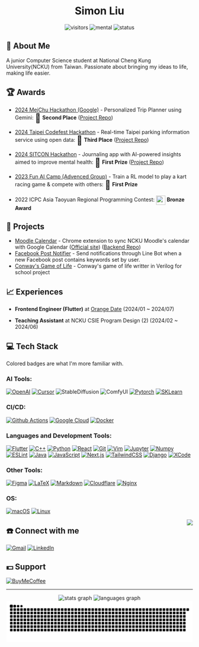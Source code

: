 <h1 align="center">Simon Liu</h1>

<div align="center">

![visitors](https://visitor-badge.laobi.icu/badge?page_id=SimonLiu423.SimonLiu423)
![mental](https://img.shields.io/badge/Mental-Stable-pink?style=flat-square&logo=githubsponsors&logoColor=white)
![status](https://img.shields.io/badge/Status-Single-red?style=flat-square&logo=southwestairlines&logoColor=white)

</div>

## 📖 About Me
A junior Computer Science student at National Cheng Kung University(NCKU) from Taiwan.
Passionate about bringing my ideas to life, making life easier.

## 🏆 Awards
- [2024 MeiChu Hackathon (Google)](https://2024.meichuhackathon.org/) - Personalized Trip Planner using Gemini: <font size=5 style="vertical-align:middle;display:inline">🥈</font> **Second Place** ([Project Repo](https://github.com/vaclisinc/Travelity))

- [2024 Taipei Codefest Hackathon](https://codefest.taipei/) - Real-time Taipei parking information service using open data: <font size=5 style="vertical-align:middle;display:inline">🥉</font>  **Third Place** ([Project Repo](https://github.com/vaclisinc/vaclis-TownPass-Services))

- [2024 SITCON Hackathon](https://hackathon.sitcon.org/2024/) - Journaling app with AI-powered insights aimed to improve mental health: <font size=5 style="vertical-align:middle;display:inline">🥇</font> **First Prize** ([Project Repo](https://github.com/sitcon-hackathon2024-archive/team27_cc_diary)) 

- [2023 Fun AI Camp (Advenced Group)](http://mislab.cs.nthu.edu.tw/explorecsr-2/index.html) - Train a RL model to play a kart racing game & compete with others: <font size=5 style="vertical-align:middle;display:inline">🥇</font> **First Prize** 

- 2022 ICPC Asia Taoyuan Regional Programming Contest: <img src="https://cdn-icons-png.flaticon.com/512/179/179250.png" width="25" height="25" style="vertical-align: middle;"> **Bronze Award**

## 📁 Projects
- [Moodle Calendar](https://github.com/SimonLiu423/MoodleCalendar) - Chrome extension to sync NCKU Moodle's calendar with Google Calendar ([Official site](https://mc.simonliu423.dev/)) ([Backend Repo](https://github.com/SimonLiu423/Moodle-Calendar-Backend))
- [Facebook Post Notifier](https://github.com/SimonLiu423/Facebook-Post-Notifier) - Send notifications through Line Bot when a new Facebook post contains keywords set by user.
- [Conway's Game of Life](https://github.com/SimonLiu423/ConwayGOL-Verilog) - Conway's game of life writter in Verilog for school project

## 📈 Experiences
- **Frontend Engineer (Flutter)** at [Orange Date](https://orangedate.com/brand-introduction) (2024/01 ~ 2024/07)

- **Teaching Assistant** at NCKU CSIE Program Design (2) (2024/02 ~ 2024/06)

## 💻 Tech Stack
Colored badges are what I'm more familiar with.

### AI Tools:

[![OpenAI](https://img.shields.io/badge/OpenAI-74aa9c?style=for-the-badge&logo=openai&logoColor=white)](https://openai.com/)
[![Cursor](https://img.shields.io/badge/Cursor-2E3439?style=for-the-badge&logo=cursor&logoColor=white)](https://cursor.sh/)
![StableDiffusion](https://img.shields.io/badge/Stable%20Diffusion-8A2BE2?style=for-the-badge&logoColor=white)
![ComfyUI](https://img.shields.io/badge/ComfyUI-000000?style=for-the-badge&logoColor=white)
[![Pytorch](https://img.shields.io/badge/PyTorch-EE4C2C?style=for-the-badge&logo=pytorch&logoColor=white)](https://pytorch.org/)
[![SKLearn](https://img.shields.io/badge/scikit_learn-F7931E?style=for-the-badge&logo=scikit-learn&logoColor=white)](https://scikit-learn.org/)

### CI/CD:

[![Github Actions](https://img.shields.io/badge/GitHub_Actions-2088FF?style=for-the-badge&logo=github-actions&logoColor=white)](https://github.com/features/actions)
[![Google Cloud](https://img.shields.io/badge/Google_Cloud-4285F4?style=for-the-badge&logo=google-cloud&logoColor=white)](https://cloud.google.com/)
[![Docker](https://img.shields.io/badge/Docker-2CA5E0?style=for-the-badge&logo=docker&logoColor=white)](https://www.docker.com/)


### Languages and Development Tools:


[![Flutter](https://img.shields.io/badge/Flutter-02569B?style=for-the-badge&logo=flutter&logoColor=white)](https://flutter.dev/)
[![C++](https://img.shields.io/badge/C%2B%2B-00599C?style=for-the-badge&logo=c%2B%2B&logoColor=white)](https://cplusplus.com/)
[![Python](https://img.shields.io/badge/Python-3776AB?style=for-the-badge&logo=python&logoColor=white)](https://www.python.org/)
[![React](https://img.shields.io/badge/React-20232A?style=for-the-badge&logo=react&logoColor=61DAFB)](https://reactjs.org/)
[![Git](https://img.shields.io/badge/Git-F05032?style=for-the-badge&logo=git&logoColor=white)](https://git-scm.com/)
[![Vim](https://img.shields.io/badge/Vim-019733?style=for-the-badge&logo=vim&logoColor=white)](https://www.vim.org/)
[![Jupyter](https://img.shields.io/badge/Jupyter-F37626?style=for-the-badge&logo=jupyter&logoColor=white)](https://jupyter.org/)
[![Numpy](https://img.shields.io/badge/Numpy-777BB4?style=for-the-badge&logo=numpy&logoColor=white)](https://numpy.org/)
[![ESLint](https://img.shields.io/badge/eslint-3A33D1?style=for-the-badge&logo=eslint&logoColor=white)](https://eslint.org/)
[![Java](https://img.shields.io/badge/java-%23FFFFFF.svg?style=for-the-badge&logo=openjdk&logoColor=black)](https://www.java.com)
[![JavaScript](https://img.shields.io/badge/JavaScript-FFFFFF?style=for-the-badge&logo=javascript&logoColor=black)](https://developer.mozilla.org/en-US/docs/Web/JavaScript)
[![Next.js](https://img.shields.io/badge/Next.js-FFFFFF?style=for-the-badge&logo=next.js&logoColor=black)](https://nextjs.org/)
[![TailwindCSS](https://img.shields.io/badge/Tailwind_CSS-white?style=for-the-badge&logo=tailwind-css&logoColor=black)](https://tailwindcss.com/)
[![Django](https://img.shields.io/badge/Django-FFFFFF?style=for-the-badge&logo=django&logoColor=black)](https://www.djangoproject.com/)
[![XCode](https://img.shields.io/badge/Xcode-white?style=for-the-badge&logo=Xcode&logoColor=black)](https://developer.apple.com/xcode/)

### Other Tools:

[![Figma](https://img.shields.io/badge/Figma-F24E1E?style=for-the-badge&logo=figma&logoColor=white)](https://www.figma.com/)
[![LaTeX](https://img.shields.io/badge/LaTeX-47A141?style=for-the-badge&logo=LaTeX&logoColor=white)](https://www.latex-project.org/)
[![Markdown](https://img.shields.io/badge/Markdown-000000?style=for-the-badge&logo=markdown&logoColor=white)](https://www.markdownguide.org/)
[![Cloudflare](https://img.shields.io/badge/Cloudflare-FFFFFF?style=for-the-badge&logo=Cloudflare&logoColor=black)](https://www.cloudflare.com/)
[![Nginx](https://img.shields.io/badge/Nginx-FFFFFF?style=for-the-badge&logo=nginx&logoColor=black)](https://www.f5.com/go/product/welcome-to-nginx)


### OS:

[![macOS](https://img.shields.io/badge/macOS-000000?style=for-the-badge&logo=apple&logoColor=white)](https://www.apple.com/macos/)
[![Linux](https://img.shields.io/badge/Linux-FCC624?style=for-the-badge&logo=linux&logoColor=black)](https://www.linux.org/)


<img align="right" height="150" src="https://user-images.githubusercontent.com/74038190/216655848-cf4d7bed-52aa-4740-8c67-1832472051ec.gif"  />

## ☎️ Connect with me

[![Gmail](https://img.shields.io/badge/Gmail-D14836?style=for-the-badge&logo=gmail&logoColor=white)](mailto:simonliu423@gmail.com)
[![LinkedIn](https://img.shields.io/badge/LinkedIn-0077B5?style=for-the-badge&logoColor=white)](www.linkedin.com/in/simonliu423)


## 💵 Support

[![BuyMeCoffee](https://img.shields.io/badge/Buy_Me_A_Coffee-FFDD00?style=for-the-badge&logo=buy-me-a-coffee&logoColor=black)](https://www.buymeacoffee.com/simonliu423)

---

<div align="center">
  <img src="https://github-readme-stats.vercel.app/api?username=SimonLiu423&hide_title=false&hide_rank=false&show_icons=true&include_all_commits=true&count_private=true&disable_animations=false&theme=dracula&locale=en&hide_border=false" height="150" alt="stats graph"  />
  <img src="https://github-readme-stats.vercel.app/api/top-langs?username=SimonLiu423&hide=SWIG,CMake,Makefile,Verilog&locale=en&hide_title=false&layout=compact&card_width=320&langs_count=5&theme=dracula&hide_border=false" height="150" alt="languages graph"  />
</div>

<img src="https://raw.githubusercontent.com/SimonLiu423/SimonLiu423/output/snake.svg" alt="Snake animation" />
